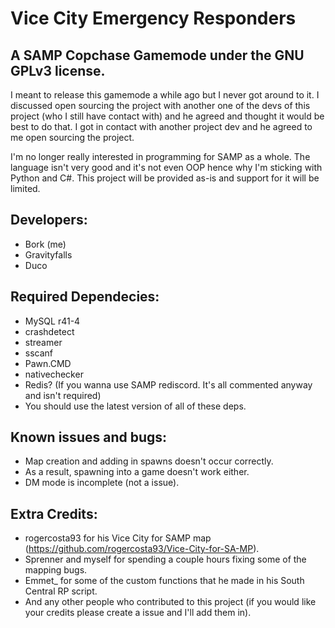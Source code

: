 # Vice City Emergency Responders
## A SAMP Copchase Gamemode under the GNU GPLv3 license.


I meant to release this gamemode a while ago but I never got around to it. I discussed open sourcing the project with another one of the devs of this project (who I still have contact with) and he agreed and thought it would be best to do that. I got in contact with another project dev and he agreed to me open sourcing the project.

I'm no longer really interested in programming for SAMP as a whole. The language isn't very good and it's not even OOP hence why I'm sticking with Python and C#. This project will be provided as-is and support for it will be limited.

## Developers:
- Bork (me)
- Gravityfalls
- Duco

## Required Dependecies:
- MySQL r41-4
- crashdetect
- streamer
- sscanf
- Pawn.CMD
- nativechecker
- Redis? (If you wanna use SAMP rediscord. It's all commented anyway and isn't required)
- You should use the latest version of all of these deps.

## Known issues and bugs:
- Map creation and adding in spawns doesn't occur correctly.
- As a result, spawning into a game doesn't work either.
- DM mode is incomplete (not a issue).

## Extra Credits:
- rogercosta93 for his Vice City for SAMP map (https://github.com/rogercosta93/Vice-City-for-SA-MP).
- Sprenner and myself for spending a couple hours fixing some of the mapping bugs.
- Emmet_ for some of the custom functions that he made in his South Central RP script.
- And any other people who contributed to this project (if you would like your credits please create a issue and I'll add them in).
